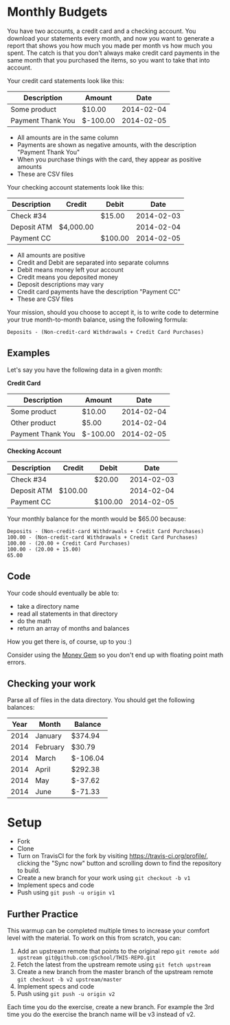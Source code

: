 # Monthly Budgets

You have two accounts, a credit card and a checking account.  You download your statements every month, and now you
want to generate a report that shows you how much you made per month vs how much you spent.  The catch is that you
don't always make credit card payments in the same month that you purchased the items, so you want to take that into 
account.

Your credit card statements look like this:

Description       | Amount       | Date
----------------- | ------------ | ----------
Some product      | $10.00       | 2014-02-04
Payment Thank You | $-100.00     | 2014-02-05

* All amounts are in the same column
* Payments are shown as negative amounts, with the description "Payment Thank You"
* When you purchase things with the card, they appear as positive amounts
* These are CSV files

Your checking account statements look like this:

Description       | Credit      | Debit   | Date
----------------- | ----------- | ------- | ----------
Check #34         |             | $15.00  | 2014-02-03
Deposit ATM       | $4,000.00   |         | 2014-02-04
Payment CC        |             | $100.00 | 2014-02-05

* All amounts are positive
* Credit and Debit are separated into separate columns
* Debit means money left your account
* Credit means you deposited money
* Deposit descriptions may vary
* Credit card payments have the description "Payment CC"
* These are CSV files

Your mission, should you choose to accept it, is to write code to determine your true month-to-month balance,
using the following formula:

    Deposits - (Non-credit-card Withdrawals + Credit Card Purchases)

## Examples

Let's say you have the following data in a given month:

**Credit Card**

Description       | Amount       | Date
----------------- | ------------ | ----------
Some product      | $10.00       | 2014-02-04
Other product     | $5.00        | 2014-02-04
Payment Thank You | $-100.00     | 2014-02-05

**Checking Account**

Description       | Credit     | Debit    | Date
----------------- | ---------- | -------- | ----------
Check #34         |            | $20.00   | 2014-02-03
Deposit ATM       | $100.00    |          | 2014-02-04
Payment CC        |            | $100.00  | 2014-02-05

Your monthly balance for the month would be $65.00 because:

```
Deposits - (Non-credit-card Withdrawals + Credit Card Purchases)
100.00 - (Non-credit-card Withdrawals + Credit Card Purchases)
100.00 - (20.00 + Credit Card Purchases)
100.00 - (20.00 + 15.00)
65.00
```

## Code

Your code should eventually be able to: 

* take a directory name
* read all statements in that directory
* do the math 
* return an array of months and balances

How you get there is, of course, up to you :)

Consider using the [Money Gem](https://github.com/RubyMoney/money) so you don't end up with floating point math errors.

## Checking your work

Parse all of files in the data directory.  You should get the following balances:

Year | Month         | Balance
---- | ------------- | --------
2014 | January       | $374.94
2014 | February      | $30.79
2014 | March         | $-106.04
2014 | April         | $292.38
2014 | May           | $-37.62
2014 | June          | $-71.33

# Setup

* Fork
* Clone
* Turn on TravisCI for the fork by
  visiting https://travis-ci.org/profile/<github user name>, clicking the "Sync now" button
  and scrolling down to find the repository to build.
* Create a new branch for your work using `git checkout -b v1`
* Implement specs and code
* Push using `git push -u origin v1`

## Further Practice

This warmup can be completed multiple times to increase your comfort level with the material.
To work on this from scratch, you can:

1. Add an upstream remote that points to the original repo `git remote add upstream git@github.com:gSchool/THIS-REPO.git`
1. Fetch the latest from the upstream remote using `git fetch upstream`
1. Create a new branch from the master branch of the upstream remote `git checkout -b v2 upstream/master`
1. Implement specs and code
1. Push using `git push -u origin v2`

Each time you do the exercise, create a new branch. For example the 3rd time you do the exercise the branch
name will be v3 instead of v2.
